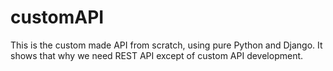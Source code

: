 # customAPI
This is the custom made API from scratch, using pure Python and Django. It shows that why we need REST API except of custom API development.
